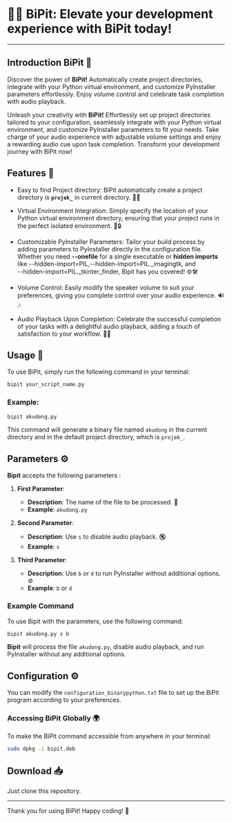 # 🐍✨ BiPit: Elevate your development experience with BiPit today!

---

## Introduction BiPit 🎉

Discover the power of **BiPit!** Automatically create project directories, 
integrate with your Python virtual environment, and customize PyInstaller 
parameters effortlessly. Enjoy volume control and celebrate task completion with 
audio playback.

Unleash your creativity with **BiPit!** Effortlessly set up project directories 
tailored to your configuration, seamlessly integrate with your Python virtual 
environment, and customize PyInstaller parameters to fit your needs. Take charge 
of your audio experience with adjustable volume settings and enjoy a rewarding 
audio cue upon task completion. Transform your development journey with BiPit now!

## Features 🌟

- Easy to find Project directory: BiPit automatically create a project directory 
is **`projek_`** in current directory. 📁✨

- Virtual Environment Integration: Simply specify the location of your Python 
virtual environment directory, ensuring that your project runs in the perfect 
isolated environment. 🐍🔒

- Customizable PyInstaller Parameters: Tailor your build process by adding 
parameters to PyInstaller directly in the configuration file. Whether you need 
**--onefile** for a single executable or **hidden imports** like 
--hidden-import=PIL,--hidden-import=PIL._imagingtk, and  
--hidden-import=PIL._tkinter_finder, Bipit has you covered! ⚙️🛠️

- Volume Control: Easily modify the speaker volume to suit your preferences, 
giving you complete control over your audio experience. 🔊🎶

- Audio Playback Upon Completion: Celebrate the successful completion of your 
tasks with a delightful audio playback, adding a touch of satisfaction to your 
workflow. 🎵🥳

## Usage 📖
To use BiPit, simply run the following command in your terminal:

```bash
bipit your_script_name.py
```

### Example:
```bash
bipit akudong.py
```

This command will generate a binary file named `akudong` in the current 
directory and in the default project directory, which is `projek_`. 

## Parameters ⚙️

**Bipit** accepts the following parameters :

1. **First Parameter**: 
   - **Description**: The name of the file to be processed. 📄
   - **Example**: `akudong.py`

2. **Second Parameter**: 
   - **Description**: Use `s` to disable audio playback. 🔇
   - **Example**: `s`

3. **Third Parameter**: 
   - **Description**: Use `b` or `d` to run PyInstaller without additional options. ⚙️
   - **Example**: `b` or `d`

### Example Command

To use Bipit with the parameters, use the following command:

```bash
bipit akudong.py s b
```

**Bipit** will process the file `akudong.py`, disable audio playback, 
and run PyInstaller without any additional options.

## Configuration ⚙️
You can modify the `configuration_binarypython.txt` file to set up the 
BiPit program according to your preferences.

### Accessing BiPit Globally 🌍
To make the BiPit command accessible from anywhere in your terminal:

```bash
sudo dpkg -i bipit.deb
```

## Download 📥
Just clone this repository.

---

Thank you for using BiPit! Happy coding! 🎉

